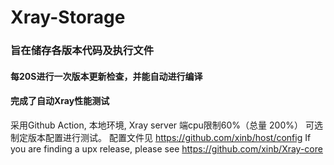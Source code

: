 # Xray-Storage
### 旨在储存各版本代码及执行文件
#### 每20S进行一次版本更新检查，并能自动进行编译
#### 完成了自动Xray性能测试
  采用Github Action, 本地环境, Xray server 端cpu限制60%（总量 200%）
  可选制定版本配置进行测试。
  配置文件见 https://github.com/xinb/host/config
  If you are finding a upx release, please see https://github.com/xinb/Xray-core
